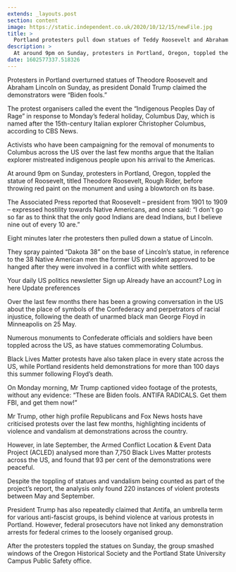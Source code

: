 ```yaml
--- 
extends: _layouts.post 
section: content 
image: https://static.independent.co.uk/2020/10/12/15/newFile.jpg 
title: > 
  Portland protesters pull down statues of Teddy Roosevelt and Abraham Lincoln 
description: > 
  At around 9pm on Sunday, protesters in Portland, Oregon, toppled the statue of Roosevelt, titled Theodore Roosevelt, Rough Rider, before throwing red paint on the monument and using a blowtorch on its base.Numerous monuments to Confederate officials and soldiers have been toppled across the US, as have statues commemorating Columbus.On Monday morning, Mr Trump captioned video footage of the protests, without any evidence: “These are Biden fools.President Trump has also repeatedly claimed that Antifa, an umbrella term for various anti-fascist groups, is behind violence at various protests in Portland.After the protesters toppled the statues on Sunday, the group smashed windows of the Oregon Historical Society and the Portland State University Campus Public Safety office. 
date: 1602577337.518326 
--- 
```

Protesters in Portland overturned statues of Theodore Roosevelt and Abraham Lincoln on Sunday, as president Donald Trump claimed the demonstrators were “Biden fools.”

The protest organisers called the event the “Indigenous Peoples Day of Rage” in response to Monday’s federal holiday, Columbus Day, which is named after the 15th-century Italian explorer Christopher Columbus, according to CBS News.

Activists who have been campaigning for the removal of monuments to Columbus across the US over the last few months argue that the Italian explorer mistreated indigenous people upon his arrival to the Americas.

At around 9pm on Sunday, protesters in Portland, Oregon, toppled the statue of Roosevelt, titled Theodore Roosevelt, Rough Rider, before throwing red paint on the monument and using a blowtorch on its base.

The Associated Press reported that Roosevelt – president from 1901 to 1909 – expressed hostility towards Native Americans, and once said: “I don't go so far as to think that the only good Indians are dead Indians, but I believe nine out of every 10 are.”

Eight minutes later rhe protesters then pulled down a statue of Lincoln.

They spray painted “Dakota 38” on the base of Lincoln’s statue, in reference to the 38 Native American men the former US president approved to be hanged after they were involved in a conflict with white settlers.

Your daily US politics newsletter Sign up Already have an account? Log in here Update preferences

Over the last few months there has been a growing conversation in the US about the place of symbols of the Confederacy and perpetrators of racial injustice, following the death of unarmed black man George Floyd in Minneapolis on 25 May.

Numerous monuments to Confederate officials and soldiers have been toppled across the US, as have statues commemorating Columbus.

Black Lives Matter protests have also taken place in every state across the US, while Portland residents held demonstrations for more than 100 days this summer following Floyd’s death.

On Monday morning, Mr Trump captioned video footage of the protests, without any evidence: “These are Biden fools. ANTIFA RADICALS. Get them FBI, and get them now!”

Mr Trump, other high profile Republicans and Fox News hosts have criticised protests over the last few months, highlighting incidents of violence and vandalism at demonstrations across the country.

However, in late September, the Armed Conflict Location & Event Data Project (ACLED) analysed more than 7,750 Black Lives Matter protests across the US, and found that 93 per cent of the demonstrations were peaceful.

Despite the toppling of statues and vandalism being counted as part of the project’s report, the analysis only found 220 instances of violent protests between May and September.

President Trump has also repeatedly claimed that Antifa, an umbrella term for various anti-fascist groups, is behind violence at various protests in Portland. However, federal prosecutors have not linked any demonstration arrests for federal crimes to the loosely organised group.

After the protesters toppled the statues on Sunday, the group smashed windows of the Oregon Historical Society and the Portland State University Campus Public Safety office.